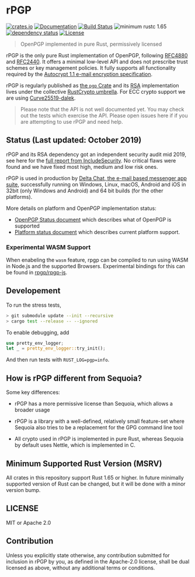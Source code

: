 # rPGP

[![crates.io][crate-image]][crate-link]
[![Documentation][doc-image]][doc-link]
[![Build Status][build-image]][build-link]
![minimum rustc 1.65][msrv-image]
[![dependency status][deps-image]][deps-link]
[![License][license-image]][license-link]

> OpenPGP implemented in pure Rust, permissively licensed

rPGP is the only pure Rust implementation of OpenPGP, following [RFC4880](https://tools.ietf.org/html/rfc4880.html) and [RFC2440](https://tools.ietf.org/html/rfc2440). It offers a minimal low-level API and does not prescribe trust schemes or key management policies. It fully supports all functionality required by the [Autocrypt 1.1 e-mail encryption specification](https://autocrypt.org/level1.html).

rPGP is regularly published as [the `pgp` Crate](https://crates.io/crates/pgp/) and its [RSA](https://crates.io/crates/rsa) implementation
lives under the collective [RustCrypto umbrella](https://github.com/RustCrypto/RSA).
For ECC crypto support we are using [Curve25519-dalek](https://crates.io/crates/curve25519-dalek).

> Please note that the API is not well documented yet. You may check out
> the tests which exercise the API. Please open issues here if if you are
> attempting to use rPGP and need help.

## Status (Last updated: October 2019)

rPGP and its RSA dependency got an independent security audit mid 2019, 
see here for the [full report from IncludeSecurity](https://delta.chat/assets/blog/2019-first-security-review.pdf). 
No critical flaws were found and we have fixed most high, medium and low risk ones. 

rPGP is used in production by [Delta Chat, the e-mail based messenger app suite](https://delta.chat), successfully running on Windows, Linux, macOS, Android and iOS in 32bit (only Windows and Android) and 64 bit builds (for the other platforms).

More details on platform and OpenPGP implementation status: 

- [OpenPGP Status document](STATUS.md) which describes what of OpenPGP is supported
- [Platform status document](PLATFORMS.md) which describes current platform support.

### Experimental WASM Support

When enabeling the `wasm` feature, rpgp can be compiled to run using WASM in Node.js and the supported Browsers. Experimental bindings for this can be found in [rpgp/rpgp-js](https://github.com/rpgp/rpgp-js).

## Developement

To run the stress tests,

```sh
> git submodule update --init --recursive
> cargo test --release -- --ignored
```

To enable debugging, add

```rust
use pretty_env_logger;
let _ = pretty_env_logger::try_init();
```

And then run tests with `RUST_LOG=pgp=info`.

## How is rPGP different from Sequoia?

Some key differences:

- rPGP has a more permissive license than Sequoia, which allows a broader usage

- rPGP is a library with a well-defined, relatively small feature-set
  where Sequoia also tries to be a replacement for the GPG command line tool

- All crypto used in rPGP is implemented in pure Rust,
  whereas Sequoia by default uses Nettle, which is implemented in C.


## Minimum Supported Rust Version (MSRV)

All crates in this repository support Rust 1.65 or higher. In future minimally supported version of Rust can be changed, but it will be done with a minor version bump.

## LICENSE

MIT or Apache 2.0

## Contribution

Unless you explicitly state otherwise, any contribution submitted
for inclusion in rPGP by you, as defined in the Apache-2.0 license, shall be
dual licensed as above, without any additional terms or conditions.

[crate-image]: https://img.shields.io/crates/v/pgp.svg?style=flat-square
[crate-link]: https://crates.io/crates/pgp
[doc-image]: https://img.shields.io/badge/docs-online-blue.svg?style=flat-square
[doc-link]: https://docs.rs/crate/pgp/
[license-image]: https://img.shields.io/badge/License-MIT%2FApache2.0-green.svg?style=flat-square
[license-link]: https://github.com/rpgp/rpgp/blob/master/LICENSE.md
[build-image]: https://github.com/rpgp/rpgp/workflows/CI/badge.svg
[build-link]: https://github.com/rpgp/rpgp/actions?query=workflow%3ACI+branch%3Amaster
[msrv-image]: https://img.shields.io/badge/rustc-1.65+-blue.svg
[deps-image]: https://deps.rs/repo/github/rpgp/rpgp/status.svg
[deps-link]: https://deps.rs/repo/github/rpgp/rpgp
